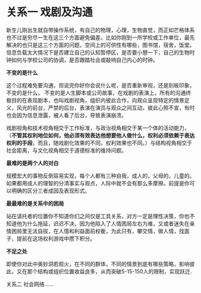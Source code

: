 # 关系一 戏剧及沟通
新生儿刚出生就自带操作系统，有自己的物理，心理，生物直觉，而正如芒格体系也不过是穷尽一生在这三个方面避免偏差。比如你刚到一所学校或工作单位，最先解决的也只是这三个方面的问题，空间上的可供性有哪些，图书馆，宿舍，饭堂。信息负载太大情况下是否建立自己的认知暂停区，是否要小憩一下，自己的生物时钟如何与学校公司的协调，是否跟踏社会或敲响自己内心的时钟。

**不变的是什么**

这个过程难免要沟通，但说完你好你会说什么呢，是否重新审视，还是刻板印象，不变的是什么，
不变的是人生脚本或公司故事，在戏剧的表演上，所有的沟通终极目的在表现剧本，也叫戏剧视角，组织内彼此合作，向观众呈现特定的情景定义，风光的前台，严禁的后台，表演在演员与观众之间互动，彼此心照不宣，有时也会因为信息泄露，被人看了后台，导致表演崩溃。

戏剧视角和技术视角相交于工作标准，与政治视角相交于某一个体的活动能力，（**不管其权利地位如何，他必须有效表达他想要他人做什么，权利必须依赖于表达权利的手段**，而且，随戏剧化效果的不同，权利效果也不同。）与结构视角相交于社会距离，与文化视角相交于道德标准的维持问题。

 **最难的是两个人的对白**

规模宏大的事物反倒容易实现，每个人都有三种自我，成人的，父母的，儿童的。如果都用成人的理智的分清事实与观点，人际中就不会有那么多摩擦。前提是你可以明确的区分三者成因及表现形式。

**最最难的是关系中的困局**

站在请托者的位置你不知道你们之间仅是工具关系，对方一定是理性决策，你也不知道他为什么拖延，迟迟不决，因为他陷入了人情困局左右为难，又或者迷失在亲情困局里无法自拔，在人情和利益面前权衡，为此只有，攀交情，做人情，找面子，提前在这场权利游戏中攒下积分。

**不足之处**

即使你对此中奥妙洞若观火，在不同的群体，不同的情景到底有哪些策略，影响彼此，又在那个结构或组织位置收益良多，从而突破5-15-150人的限制，实现跃迁.

关系二 社会网络......

